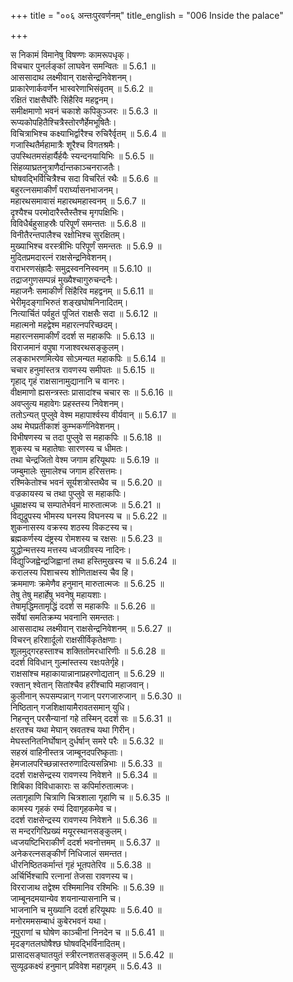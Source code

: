 +++
title = "००६ अन्तःपुरवर्णनम्"
title_english = "006 Inside the palace"

+++


  
स निकामं विमानेषु विषण्णः कामरूपधृक्।  
विचचार पुनर्लङ्कां लाघवेन समन्वितः ॥ 5.6.1 ॥   
आससादाथ लक्ष्मीवान् राक्षसेन्द्रनिवेशनम्।  
प्राकारेणार्कवर्णेन भास्वरेणाभिसंवृतम् ॥ 5.6.2 ॥   
रक्षितं राक्षसैर्घोरैः सिंहैरिव महद्वनम्।  
समीक्षमाणो भवनं चकाशे कपिकुञ्जरः ॥ 5.6.3 ॥   
रूप्यकोपहितैश्चित्रैस्तोरणैर्हेमभूषितैः।  
विचित्राभिश्च कक्ष्याभिर्द्वारैश्च रुचिरैर्वृतम् ॥ 5.6.4 ॥   
गजास्थितैर्महामात्रैः शूरैश्च विगतश्रमैः।  
उपस्थितमसंहार्यैर्हयैः स्यन्दनयायिभिः ॥ 5.6.5 ॥   
सिंहव्याघ्रतनुत्राणैर्दान्तकाञ्चनराजतैः।  
घोषवद्भिर्विचित्रैश्च सदा विचरितं रथैः ॥ 5.6.6 ॥   
बहुरत्नसमाकीर्णं परार्घ्यासनभाजनम्।  
महारथसमावासं महारथमहास्वनम् ॥ 5.6.7 ॥   
दृश्यैश्च परमोदारैस्तैस्तैश्च मृगपक्षिभिः।  
विविधैर्बहुसाहस्रैः परिपूर्णं समन्ततः ॥ 5.6.8 ॥   
विनीतैरन्तपालैश्च रक्षोभिश्च सुरक्षितम्।  
मुख्याभिश्च वरस्त्रीभिः परिपूर्णं समन्ततः ॥ 5.6.9 ॥   
मुदितप्रमदारत्नं राक्षसेन्द्रनिवेशनम्।  
वराभरणसंह्रादैः समुद्रस्वननिस्वनम् ॥ 5.6.10 ॥   
तद्राजगुणसम्पन्नं मुख्यैश्चागुरुचन्दनैः।  
महाजनैः समाकीर्णं सिंहैरिव महद्वनम् ॥ 5.6.11 ॥   
भेरीमृदङ्गाभिरुतं शङ्खघोषनिनादितम्।  
नित्यार्चितं पर्वहुतं पूजितं राक्षसैः सदा ॥ 5.6.12 ॥   
महात्मनो महद्वेश्म महारत्नपरिच्छदम्।  
महारत्नसमाकीर्णं ददर्श स महाकपिः ॥ 5.6.13 ॥   
विराजमानं वपुषा गजाश्वरथसङ्कुलम्।  
लङ्काभरणमित्येव सोऽमन्यत महाकपिः ॥ 5.6.14 ॥   
चचार हनुमांस्तत्र रावणस्य समीपतः ॥ 5.6.15 ॥   
गृहाद् गृहं राक्षसानामुद्यानानि च वानरः।  
वीक्षमाणो ह्यसन्त्रस्तः प्रासादांश्च चचार सः ॥ 5.6.16 ॥   
अवप्लुत्य महावेगः प्रहस्तस्य निवेशनम्।  
ततोऽन्यत् पुप्लुवे वेश्म महापार्श्वस्य वीर्यवान् ॥ 5.6.17 ॥   
अथ मेघप्रतीकाशं कुम्भकर्णनिवेशनम्।  
विभीषणस्य च तदा पुप्लुवे स महाकपिः ॥ 5.6.18 ॥   
शुकस्य च महातेषाः सारणस्य च धीमतः।  
तथा चेन्द्रजितो वेश्म जगाम हरियूथपः ॥ 5.6.19 ॥   
जम्बुमालेः सुमालेश्च जगाम हरिसत्तमः।  
रश्मिकेतोश्च भवनं सूर्यशत्रोस्तथैव च ॥ 5.6.20 ॥   
वज्रकायस्य च तथा पुप्लुवे स महाकपिः।  
धूम्राक्षस्य च सम्पातेर्भवनं मारुतात्मजः ॥ 5.6.21 ॥   
विद्युद्रूपस्य भीमस्य घनस्य विघनस्य च ॥ 5.6.22 ॥   
शुकनासस्य वक्रस्य शठस्य विकटस्य च।  
ब्रह्मकर्णस्य दंष्ट्रस्य रोमशस्य च रक्षसः ॥ 5.6.23 ॥   
युद्धोन्मत्तस्य मत्तस्य ध्वजग्रीवस्य नादिनः।  
विद्युज्जिह्वेन्द्रजिह्वानां तथा हस्तिमुखस्य च ॥ 5.6.24 ॥   
करालस्य पिशाचस्य शोणिताक्षस्य चैव हि।  
क्रममाणः क्रमेणैव हनुमान् मारुतात्मजः ॥ 5.6.25 ॥   
तेषु तेषु महार्हेषु भवनेषु महायशाः।  
तेषामृद्धिमतामृद्धिं ददर्श स महाकपिः ॥ 5.6.26 ॥   
सर्वेषां समतिक्रम्य भवनानि समन्ततः।  
आससादाथ लक्ष्मीवान् राक्षसेन्द्रनिवेशनम् ॥ 5.6.27 ॥   
विचरन् हरिशार्दूलो राक्षसीर्विकृतेक्षणाः।  
शूलमुद्गरहस्ताश्च शक्तितोमरधारिणीः ॥ 5.6.28 ॥   
ददर्श विविधान् गुल्मांस्तस्य रक्षःपतेर्गृहे।  
राक्षसांश्च महाकायान्नानाप्रहरणोद्यतान् ॥ 5.6.29 ॥   
रक्तान् श्वेतान् सितांश्चैव हरींश्चापि महाजवान्।  
कुलीनान् रूपसम्पन्नान् गजान् परगजारुजान् ॥ 5.6.30 ॥   
निष्ठितान् गजशिक्षायामैरावतसमान् युधि।  
निहन्तॄन् परसैन्यानां गहे तस्मिन् ददर्श सः ॥ 5.6.31 ॥   
क्षरतश्च यथा मेघान् स्रवतश्च यथा गिरीन्।  
मेघस्तनितनिर्घोषान् दुर्धर्षान् समरे परैः ॥ 5.6.32 ॥   
सहस्रं वाहिनीस्तत्र जाम्बूनदपरिष्कृताः।  
हेमजालपरिच्छन्नास्तरुणादित्यसन्निभाः ॥ 5.6.33 ॥   
ददर्श राक्षसेन्द्रस्य रावणस्य निवेशने ॥ 5.6.34 ॥   
शिबिका विविधाकाराः स कपिर्मारुतात्मजः।  
लतागृहाणि चित्राणि चित्रशाला गृहाणि च ॥ 5.6.35 ॥   
कामस्य गृहकं रम्यं दिवागृहकमेव च।  
ददर्श राक्षसेन्द्रस्य रावणस्य निवेशने ॥ 5.6.36 ॥   
स मन्दरगिरिप्रख्यं मयूरस्थानसङ्कुलम्।  
ध्वजयष्टिभिराकीर्णं ददर्श भवनोत्तमम् ॥ 5.6.37 ॥   
अनेकरत्नसङ्कीर्णं निधिजालं समन्तत।  
धीरनिष्ठितकर्मान्तं गृहं भूतपतेरिव ॥ 5.6.38 ॥   
अर्चिर्भिश्चापि रत्नानां तेजसा रावणस्य च।  
विरराजाथ तद्वेश्म रश्मिमानिव रश्मिभिः ॥ 5.6.39 ॥   
जाम्बूनदमयान्येव शयनान्यासनानि च।  
भाजनानि च मुख्यानि ददर्श हरियूथपः ॥ 5.6.40 ॥   
मनोरममसम्बाधं कुबेरभवनं यथा।  
नूपुराणां च घोषेण काञ्चीनां निनदेन च ॥ 5.6.41 ॥   
मृदङ्गतलघोषैश्छ घोषवद्भिर्विनादितम्।  
प्रासादसङ्घातयुतं स्त्रीरत्नशतसङ्कुलम् ॥ 5.6.42 ॥   
सुव्यूढकक्ष्यं हनुमान् प्रविवेश महागृहम् ॥ 5.6.43 ॥   
